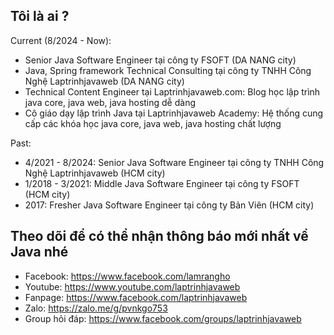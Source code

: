 ## Tôi là ai ?
Current (8/2024 - Now):
- Senior Java Software Engineer tại công ty FSOFT (DA NANG city)
- Java, Spring framework Technical Consulting tại công ty TNHH Công Nghệ Laptrinhjavaweb (DA NANG city)
- Technical Content Engineer tại Laptrinhjavaweb.com: Blog học lập trình java core, java web, java hosting dễ dàng
- Cô giáo dạy lập trình Java tại Laptrinhjavaweb Academy: Hệ thống cung cấp các khóa học java core, java web, java hosting chất lượng

Past:
- 4/2021 - 8/2024: Senior Java Software Engineer tại công ty TNHH Công Nghệ Laptrinhjavaweb (HCM city)
- 1/2018 - 3/2021: Middle Java Software Engineer tại công ty FSOFT (HCM city)
- 2017: Fresher Java Software Engineer tại công ty Bản Viên (HCM city)

## Theo dõi để có thể nhận thông báo mới nhất về Java nhé
- Facebook: https://www.facebook.com/lamrangho
- Youtube: https://www.youtube.com/laptrinhjavaweb
- Fanpage: https://www.facebook.com/laptrinhjavaweb
- Zalo: https://zalo.me/g/pvnkgo753
- Group hỏi đáp: https://www.facebook.com/groups/laptrinhjavaweb
